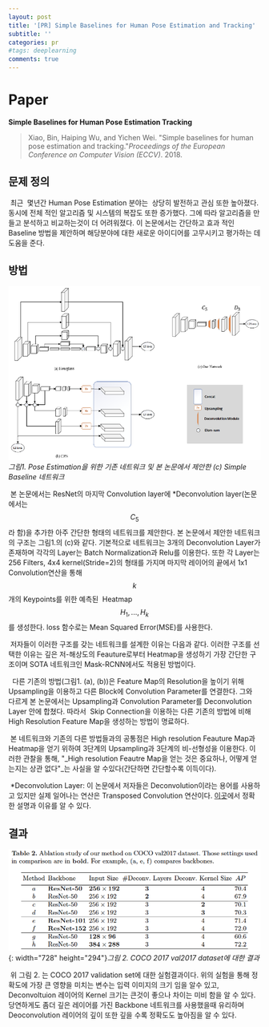 ```yaml
---
layout: post
title: '[PR] Simple Baselines for Human Pose Estimation and Tracking'
subtitle: ''
categories: pr
#tags: deeplearning
comments: true
---
```

# Paper

**Simple Baselines for Human Pose Estimation Tracking**

> Xiao, Bin, Haiping Wu, and Yichen Wei. "Simple baselines for human pose estimation and tracking."_Proceedings of the European Conference on Computer Vision (ECCV)_. 2018.

## 문제 정의

 최근  몇년간 Human Pose Estimation 분야는  상당히 발전하고 관심 또한 높아졌다. 동시에 전체 적인 알고리즘 및 시스템의 복잡도 또한 증가했다. 그에 따라 알고리즘을 만들고 분석하고 비교하는것이 더 어려워졌다. 이 논문에서는 간단하고 효과 적인 Baseline 방법을 제안하며 해당분야에 대한 새로운 아이디어를 고무시키고 평가하는 데 도움을 준다.

## 방법

![](/assets/img/2020-01-17-16-43-56.png)*그림1. Pose Estimation을 위한 기존 네트워크 및 본 논문에서 제안한 (c) Simple Baseline 네트워크*

 본 논문에서는 ResNet의 마지막 Convolution layer에 \*Deconvolution layer(논문에서는 $$C_5$$라 함)을 추가한 아주 간단한 형태의 네트워크를 제안한다. 본 논문에서 제안한 네트워크의 구조는 그림1.의 (c)와 같다. 기본적으로 네트워크는 3개의 Deconvolution Layer가 존재하며 각각의 Layer는 Batch Normalization과 Relu를 이용한다. 또한 각 Layer는 256 Filters, 4x4 kernel(Stride=2)의 형태를 가지며 마지막 레이어의 끝에서 1x1 Convolution연산을 통해  $$k$$개의 Keypoints를 위한 예측된  Heatmap $${H_1,...,H_k}$$를 생성한다. loss 함수로는 Mean Squared Error(MSE)를 사용한다.

 저자들이 이러한 구조를 갖는 네트워크를 설계한 이유는 다음과 같다. 이러한 구조를 선택한 이유는 깊은 저-해상도의 Feauture로부터 Heatmap을 생성하기 가장 간단한 구조이며 SOTA 네트워크인 Mask-RCNN에서도 적용된 방법이다.

  다른 기존의 방법(그림1. (a), (b))은 Feature Map의 Resolution을 높이기 위해 Upsampling을 이용하고 다른 Block에 Convolution Parameter를 연결한다. 그와 다르게 본 논문에서는 Upsampling과 Convolution Parameter를 Deconvolution Layer 안에 합쳤다. 따라서  Skip Connection을 이용하는 다른 기존의 방법에 비해 High Resolution Feature Map을 생성하는 방법이 명료하다.

 본 네트워크와 기존의 다른 방법들과의 공통점은 High resolution Feauture Map과 Heatmap을 얻기 위하여 3단계의 Upsampling과 3단계의 비-선형성을 이용한다. 이러한 관찰을 통해, "_High resolution Feautre Map을 얻는 것은 중요하나, 어떻게 얻는지는 상관 없다"_는 사실을 알 수있다(간단하면 간단할수록 이득이다).

 \*Deconvolution Layer: 이 논문에서 저자들은 Deconvolution이라는 용어를 사용하고 있지만 실제 일어나는 연산은 Transposed Convolution 연산이다. [이곳](https://datascience.stackexchange.com/questions/6107/what-are-deconvolutional-layers)에서 정확한 설명과 이유를 알 수 있다.

## 결과

![](/assets/img/2020-01-17-16-46-52.png){: width="728" height="294"}*그림 2. COCO 2017 val2017  dataset에 대한 결과*

 위 그림 2. 는 COCO 2017 validation set에 대한 실험결과이다. 위의 실험을 통해 정확도에 가장 큰 영향을 미치는 변수는 입력 이미지의 크기 임을 알수 있고, Deconvoltuion 레이어의 Kernel 크기는 큰것이 좋으나 차이는 미비 함을 알 수 있다. 당연하게도 좀더 깊은 레이어를 가진 Backbone 네트워크를 사용했을때 유리하며 Deoconvolution 레이어의 깊이 또한 깊을 수록 정확도도 높아짐을 알 수 있다.